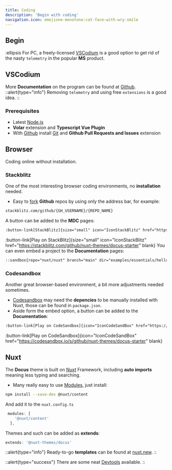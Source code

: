 ```yaml
---
title: Coding
description: 'Begin with coding'
navigation.icon: emojione-monotone:cat-face-with-wry-smile
---
```


## Begin
:ellipsis
For PC, a freely-licensed [VSCodium](https://vscodium.com/) is a 
good option to get rid of the nasty `telemetry` in the popular **MS** product.

## VSCodium
 More **Documentation** on the program can be found at [Github](https://github.com/VSCodium/vscodium/blob/master/DOCS.md).
::alert{type="info"}
Removing `telemetry` and using free `extensions` is a good idea.
::

### Prerequisites

- Latest [Node.js](https://nodejs.org/en/download/)
- **Volar** extension and **Typescript Vue Plugin**
- With [Github](https://code.visualstudio.com/docs/sourcecontrol/github) install [Git](https://git-scm.com/download) and **Github Pull Requests and Issues** extension

## Browser
Coding online without installation.

### Stackblitz

 One of the most interesting browser coding environments, no **installation** needed.
- Easy to [fork](https://developer.stackblitz.com/guides/user-guide/importing-projects) **Github** repos by using only the address bar, for example:
```html
stackblitz.com/github/{GH_USERNAME}/{REPO_NAME}
```
A button can be added to the **MDC** pages:

```html
:button-link[StackBlitz]{size="small" icon="IconStackBlitz" href="https://stackblitz.com/github/nuxt-themes/docus-starter" blank}
```
:button-link[Play on StackBlitz]{size="small" icon="IconStackBlitz" href="https://stackblitz.com/github/nuxt-themes/docus-starter" blank}
You can even embed a project to the **Documentation** pages:
```html
::sandbox{repo="nuxt/nuxt" branch="main" dir="examples/essentials/hello-world" file="app.vue"} ::
```
### Codesandbox
Another great browser-based environment, a bit more adjustments needed sometimes.
- [Codesandbox](https://codesandbox.io/) may need the **depencies** to be manually installed with Nuxt, those can be found in `package.json`.
- Aside form the embed option, a button can be added to the **Documentation**:

```html
:button-link[Play on CodeSandbox]{icon="IconCodeSandBox" href="https://codesandbox.io/s/github/nuxt-themes/docus-starter" blank}
```
:button-link[Play on CodeSandbox]{icon="IconCodeSandBox" href="https://codesandbox.io/s/github/nuxt-themes/docus-starter" blank}

## Nuxt

The **Docus** theme is built on [Nuxt](https://nuxt.com/docs/getting-started/introduction) Framework, including **auto imports** meaning less typing and searching.

- Many really easy to use [Modules](https://nuxt.com/modules), just install:
```bash [npm]
npm install --save-dev @nuxt/content
```
And add it to the `nuxt.config.ts`
```ts
 modules: [
    '@nuxt/content'
  ],
```
Themes and such can be added as **extends**:
```ts
extends: '@nuxt-themes/docus'
```
::alert{type="info"}
Ready-to-go **templates** can be found at [nuxt.new](https://nuxt.new/).
::

::alert{type="success"}
There are some neat [Devtools](https://github.com/nuxt/devtools) available.
::
